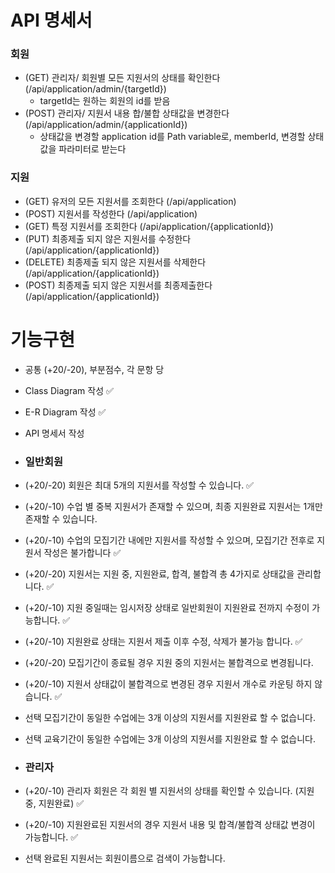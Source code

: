 # API 명세서
### 회원
- (GET) 관리자/ 회원별 모든 지원서의 상태를 확인한다(/api/application/admin/{targetId})
  - targetId는 원하는 회원의 id를 받음
- (POST) 관리자/ 지원서 내용 합/불합 상태값을 변경한다(/api/application/admin/{applicationId})
  - 상태값을 변경할 application id를 Path variable로, memberId, 변경할 상태값을 파라미터로 받는다

### 지원
- (GET) 유저의 모든 지원서를 조회한다 (/api/application)
- (POST) 지원서를 작성한다 (/api/application)
- (GET) 특정 지원서를 조회한다 (/api/application/{applicationId})
- (PUT) 최종제출 되지 않은 지원서를 수정한다 (/api/application/{applicationId})
- (DELETE) 최종제출 되지 않은 지원서를 삭제한다 (/api/application/{applicationId})
- (POST) 최종제출 되지 않은 지원서를 최종제출한다 (/api/application/{applicationId})


# 기능구현
- 공통 (+20/-20), 부분점수, 각 문항 당
- Class Diagram 작성 ✅
- E-R Diagram 작성 ✅
- API 명세서 작성

- ### 일반회원
- (+20/-20) 회원은 최대 5개의 지원서를 작성할 수 있습니다. ✅
- (+20/-10) 수업 별 중복 지원서가 존재할 수 있으며, 최종 지원완료 지원서는 1개만 존재할 수 있습니다.
- (+20/-10) 수업의 모집기간 내에만 지원서를 작성할 수 있으며, 모집기간 전후로 지원서 작성은 불가합니다 ✅
- (+20/-20) 지원서는 지원 중, 지원완료, 합격, 불합격 총 4가지로 상태값을 관리합니다. ✅
- (+20/-10) 지원 중일때는 임시저장 상태로 일반회원이 지원완료 전까지 수정이 가능합니다. ✅
- (+20/-10) 지원완료 상태는 지원서 제출 이후 수정, 삭제가 불가능 합니다. ✅
- (+20/-20) 모집기간이 종료될 경우 지원 중의 지원서는 불합격으로 변경됩니다. 
- (+20/-10) 지원서 상태값이 불합격으로 변경된 경우 지원서 개수로 카운팅 하지 않습니다. ✅
- 선택 모집기간이 동일한 수업에는 3개 이상의 지원서를 지원완료 할 수 없습니다.
- 선택 교육기간이 동일한 수업에는 3개 이상의 지원서를 지원완료 할 수 없습니다.

- ### 관리자
- (+20/-10) 관리자 회원은 각 회원 별 지원서의 상태를 확인할 수 있습니다. (지원 중, 지원완료) ✅
- (+20/-10) 지원완료된 지원서의 경우 지원서 내용 및 합격/불합격 상태값 변경이 가능합니다. ✅
- 선택 완료된 지원서는 회원이름으로 검색이 가능합니다.